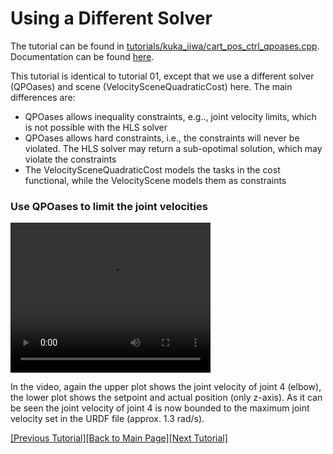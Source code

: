 # Using a Different Solver

The tutorial can be found in [tutorials/kuka_iiwa/cart_pos_ctrl_qpoases.cpp](https://github.com/ARC-OPT/wbc/blob/master/tutorials/kuka_iiwa/cart_pos_ctrl_qpoases.cpp). Documentation can be found [here](https://arc-opt.github.io/wbc/cart__pos__ctrl__qpoases_8cpp.html).

This tutorial is identical to tutorial 01, except that we use a different solver (QPOases) and scene (VelocitySceneQuadraticCost) here. The main differences are:
* QPOases allows inequality constraints, e.g.., joint velocity limits, which is not possible with the HLS solver
* QPOases allows hard constraints, i.e., the constraints will never be violated. The HLS solver may return a sub-opotimal solution, which may violate the constraints
* The VelocitySceneQuadraticCost models the tasks in the cost functional, while the VelocityScene models them as constraints

### Use QPOases to limit the joint velocities

<video width="320" height="240" controls>
   <source type="video/mp4"  src="https://raw.githubusercontent.com/ARC-OPT/ARC-OPT/master/videos/tutorial_02.mp4"/>
</video>

In the video, again the upper plot shows the joint velocity of joint 4 (elbow), the lower plot shows the setpoint and actual position (only z-axis). As it can be seen the joint velocity of joint 4 is now bounded to the maximum joint velocity set in the URDF file (approx. 1.3 rad/s).

[[Previous Tutorial]](https://arc-opt.github.io/Documentation/tutorials/vel_introductory_example.html)[[Back to Main Page]](https://arc-opt.github.io/Documentation)[[Next Tutorial]](https://arc-opt.github.io/Documentation/tutorials/vel_adapt_task_weights.html)
